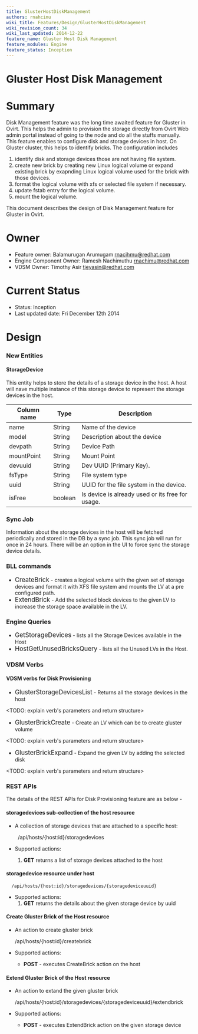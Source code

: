 ```yaml
---
title: GlusterHostDiskManagement
authors: rnahcimu
wiki_title: Features/Design/GlusterHostDiskManagement
wiki_revision_count: 34
wiki_last_updated: 2014-12-22
feature_name: Gluster Host Disk Management
feature_modules: Engine
feature_status: Inception
---
```


# Gluster Host Disk Management

# Summary

Disk Management feature was the long time awaited feature for Gluster in Ovirt. This helps the admin to provision the storage directly from Ovirt Web admin portal instead of going to the node and do all the stuffs manually. This feature enables to configure disk and storage devices in host. On Gluster cluster, this helps to identify bricks. The configuration includes

1.  identify disk and storage devices those are not having file system.
2.  create new brick by creating new Linux logical volume or expand existing brick by exapnding Linux logical volume used for the brick with those devices.
3.  format the logical volume with xfs or selected file system if necessary.
4.  update fstab entry for the logical volume.
5.  mount the logical volume.

This document describes the design of Disk Management feature for Gluster in Ovirt.

# Owner

*   Feature owner: Balamurugan Arumugam <rnacihmu@redhat.com>
*   Engine Component Owner: Ramesh Nachimuthu <rnachimu@redhat.com>
*   VDSM Owner: Timothy Asir <tjeyasin@redhat.com>

# Current Status

*   Status: Inception
*   Last updated date: Fri December 12th 2014

# Design

### New Entities

#### StorageDevice

This entity helps to store the details of a storage device in the host. A host will nave multiple instance of this storage device to represent the storage devices in the host.

| Column name | Type    | Description                                      |
|-------------|---------|--------------------------------------------------|
| name        | String  | Name of the device                               |
| model       | String  | Description about the device                     |
| devpath     | String  | Device Path                                      |
| mountPoint  | String  | Mount Point                                      |
| devuuid     | String  | Dev UUID (Primary Key).                          |
| fsType      | String  | File system type                                 |
| uuid        | String  | UUID for the file system in the device.          |
| isFree      | boolean | Is device is already used or its free for usage. |

### Sync Job

Information about the storage devices in the host will be fetched periodically and stored in the DB by a sync job. This sync job will run for once in 24 hours. There will be an option in the UI to force sync the storage device details.

### BLL commands

*   <big>CreateBrick</big> - creates a logical volume with the given set of storage devices and format it with XFS file system and mounts the LV at a pre configured path.
*   <big>ExtendBrick</big> - Add the selected block devices to the given LV to increase the storage space available in the LV.

### Engine Queries

*   <big>GetStorageDevices</big> - lists all the Storage Devices available in the Host
*   <big>HostGetUnusedBricksQuery</big> - lists all the Unused LVs in the Host.

### VDSM Verbs

#### VDSM verbs for Disk Provisioning

*   <big>GlusterStorageDevicesList</big> - Returns all the storage devices in the host

<TODO: explain verb's parameters and return structure>

*   <big>GlusterBrickCreate</big> - Create an LV which can be to create gluster volume

<TODO: explain verb's parameters and return structure>

*   <big>GlusterBrickExpand</big> - Expand the given LV by adding the selected disk

<TODO: explain verb's parameters and return structure>

### REST APIs

The details of the REST APIs for Disk Provisioning feature are as below -

#### storagedevices sub-collection of the host resource

*   A collection of storage devices that are attached to a specific host:

        /api/hosts/{host:id}/storagedevices

*   Supported actions:
    1.  **GET** returns a list of storage devices attached to the host

#### storagedevice resource under host

      /api/hosts/{host:id}/storagedevices/{storagedeviceuuid}

*   Supported actions:
    1.  **GET** returns the details about the given storage device by uuid

#### Create Gluster Brick of the Host resource

*   An action to create gluster brick

      /api/hosts/{host:id}/createbrick

*   Supported actions:
    -   **POST** - executes CreateBrick action on the host

#### Extend Gluster Brick of the Host resource

*   An action to extand the given gluster brick

      /api/hosts/{host:id}/storagedevices/{storagedeviceuuid}/extendbrick

*   Supported actions:
    -   **POST** - executes ExtendBrick action on the given storage device
